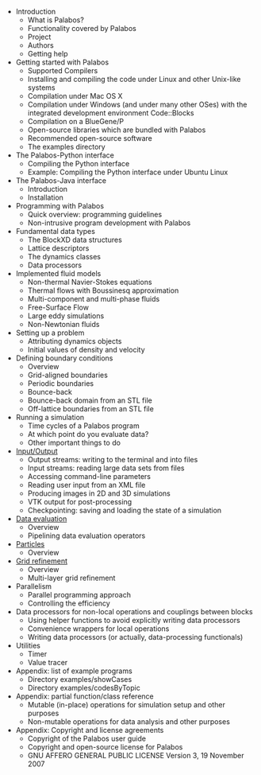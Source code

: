 * Introduction
    - What is Palabos?
    - Functionality covered by Palabos
    - Project
    - Authors
    - Getting help
* Getting started with Palabos
    - Supported Compilers
    - Installing and compiling the code under Linux and other Unix-like systems
    - Compilation under Mac OS X
    - Compilation under Windows (and under many other OSes) with the integrated development environment Code::Blocks
    - Compilation on a BlueGene/P
    - Open-source libraries which are bundled with Palabos
    - Recommended open-source software
    - The examples directory
* The Palabos-Python interface
    - Compiling the Python interface
    - Example: Compiling the Python interface under Ubuntu Linux
* The Palabos-Java interface
    - Introduction
    - Installation
* Programming with Palabos
    - Quick overview: programming guidelines
    - Non-intrusive program development with Palabos
* Fundamental data types
    - The BlockXD data structures
    - Lattice descriptors
    - The dynamics classes
    - Data processors
* Implemented fluid models
    - Non-thermal Navier-Stokes equations
    - Thermal flows with Boussinesq approximation
    - Multi-component and multi-phase fluids
    - Free-Surface Flow
    - Large eddy simulations
    - Non-Newtonian fluids
* Setting up a problem
    - Attributing dynamics objects
    - Initial values of density and velocity
* Defining boundary conditions
    - Overview
    - Grid-aligned boundaries
    - Periodic boundaries
    - Bounce-back
    - Bounce-back domain from an STL file
    - Off-lattice boundaries from an STL file
* Running a simulation
    - Time cycles of a Palabos program
    - At which point do you evaluate data?
    - Other important things to do
* [Input/Output](Input-Output.md/#InputOutput)
    - Output streams: writing to the terminal and into files
    - Input streams: reading large data sets from files
    - Accessing command-line parameters
    - Reading user input from an XML file
    - Producing images in 2D and 3D simulations
    - VTK output for post-processing
    - Checkpointing: saving and loading the state of a simulation
* [Data evaluation](DataEvaluation.md/#DataEvaluation)
    - Overview
    - Pipelining data evaluation operators
* [Particles](Particles.md/#Particles)
    - Overview
* [Grid refinement](GridRefinement.md/#GridRefinement)
    - Overview
    - Multi-layer grid refinement
* Parallelism
    - Parallel programming approach
    - Controlling the efficiency
* Data processors for non-local operations and couplings between blocks
    - Using helper functions to avoid explicitly writing data processors
    - Convenience wrappers for local operations
    - Writing data processors (or actually, data-processing functionals)
* Utilities
    - Timer
    - Value tracer
* Appendix: list of example programs
    - Directory examples/showCases
    - Directory examples/codesByTopic
* Appendix: partial function/class reference
    - Mutable (in-place) operations for simulation setup and other purposes
    - Non-mutable operations for data analysis and other purposes
* Appendix: Copyright and license agreements
    - Copyright of the Palabos user guide
    - Copyright and open-source license for Palabos
    - GNU AFFERO GENERAL PUBLIC LICENSE Version 3, 19 November 2007